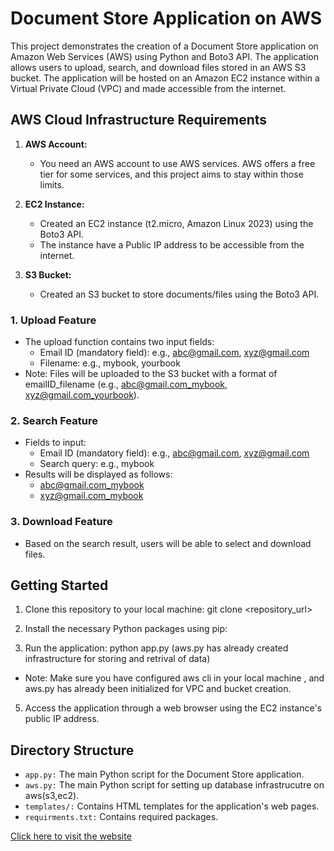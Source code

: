# Document Store Application on AWS

This project demonstrates the creation of a Document Store application on Amazon Web Services (AWS) using Python and Boto3 API. The application allows users to upload, search, and download files stored in an AWS S3 bucket. The application will be hosted on an Amazon EC2 instance within a Virtual Private Cloud (VPC) and made accessible from the internet.

## AWS Cloud Infrastructure Requirements

1. **AWS Account:**
   - You need an AWS account to use AWS services. AWS offers a free tier for some services, and this project aims to stay within those limits.

2. **EC2 Instance:**
   - Created an EC2 instance (t2.micro, Amazon Linux 2023) using the Boto3 API.
   - The instance have a Public IP address to be accessible from the internet.

3. **S3 Bucket:**
   - Created an S3 bucket to store documents/files using the Boto3 API.


### 1. Upload Feature

- The upload function  contains two input fields:
  - Email ID (mandatory field): e.g., abc@gmail.com, xyz@gmail.com
  - Filename: e.g., mybook, yourbook
- Note: Files will be uploaded to the S3 bucket with a format of emailID_filename (e.g., abc@gmail.com_mybook, xyz@gmail.com_yourbook).

### 2. Search Feature

- Fields to input:
  - Email ID (mandatory field): e.g., abc@gmail.com, xyz@gmail.com
  - Search query: e.g., mybook
- Results will be displayed as follows:
  - abc@gmail.com_mybook
  - xyz@gmail.com_mybook 

### 3. Download Feature

- Based on the search result, users will be able to select and download files.



## Getting Started

1. Clone this repository to your local machine:
git clone <repository_url>

2. Install the necessary Python packages using pip:

3. Run the application:
python app.py  (aws.py has already created infrastructure for storing and retrival of data)

- Note: Make sure you have configured aws cli in your local machine , and aws.py has already been initialized for VPC and bucket creation.



5. Access the application through a web browser using the EC2 instance's public IP address.

## Directory Structure

- `app.py:` The main Python script for the Document Store application.
- `aws.py:` The main Python script for setting up database infrastrucutre on aws(s3,ec2).
- `templates/:` Contains HTML templates for the application's web pages.
- `requirments.txt:` Contains required packages.


[Click here to visit the website](http://54.159.113.165/)
